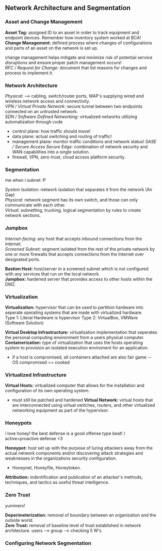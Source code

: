 ## Network Architecture and Segmentation ##
### Asset and Change Management ###
__Asset Tag:__ assigned ID to an asset in order to track equipment and endpoint devices. Remember how inventory system worked at BCA! <br>
__Change Management:__ defined process where changes of configurations and parts of an asset on the network is set up. <br>

change management helps mitigate and minimize risk of potential service disruptions and ensure proper patch management occurs! <br>
_RFC / Request for Change:_ document that list reasons for changes and process to implement it. <br>

### Network Architecture ###
_Physical:_ --> cabling, switch/router ports, WAP's supplying wired and wireless network access and connectivity. <br>
_VPN / Virtual Private Network:_ secure tunnel between two endpoints connected on an untrusted network. <br>
_SDN / Software Defined Networking:_ virtualized networks utilizing automatization through code <br>
- control plane: how traffic should move!
- data plane: actual switching and routing of traffic!
- management plane: monitor traffic conditions and network status!
_SASE / Secure Access Secure Edge:_ combination of network security and WAN capabilities into a single solution. <br>
- firewall, VPN, zero-trust, cloud access platform security.

### Segmentation ###
me when i subnet :P

_System Isolation:_ network isolation that separates it from the network (Air Gap)<br>
_Physical:_ network segment has its own switch, and those can only communicate with each other. <br>
_Virtual:_ subnetting, trucking, logical segmentation by rules to create network sections. <br>


### Jumpbox ###
_Internet-facing:_ any host that accepts inbound connections from the internet. <br>
_Screened Subnet:_ segment isolated from the rest of the private network by one or more firewalls that accepts connections from the Internet over designated ports. <br>

__Bastion Host:__ host/server in a screened subnet which is not configured with any services that run on the local network. <br>
__Jumpbox:__ hardened server that provides access to other hosts within the DMZ. <br>

### Virtualization ###
__Virtualization:__ hypervisor that can be used to partition hardware into seperate operating systems that are made with virtualized hardware. <br>
Type 1: Literal Hardware is hypervisor      Type 2: VirtualBox, VMWare (Software Solution) <br>

__Virtual Desktop Infrastructure:__ virtualization implementation that seperates the personal computing environment from a users physical computer. <br>
__Containerization:__ type of virtualization that uses the hosts operating system to provision an isolated execution enviroment for an application. <br>
- if a host is compromised, all containers attached are also fair game -- OS compromised == cooked

### Virtualized Infrastructure ###
__Virtual Hosts:__ virtualized computer that allows for the installation and configuration of its own operating system. <br>
- must still be patched and hardened
__Virtual Network:__ virtual hosts that are interconnected using virtual switches, routers, and other virtualized networking equipment as part of the hypervisor. <br>

### Honeypots ###
i love honey! the best defense is a good offense type beat! / active+proactive defense <3 <br>

__Honeypot:__ host set up with the purpose of luring attackers away from the actual network components and/or discovering attack strategies and weaknesses in the organizations security configuration. <br>
- Honeynet, Honeyfile, Honeytoken.

__Attribution:__ indentification and publication of an attacker's methods, techniques, and tactics as useful threat intelligence. <br>

### Zero Trust ###
yummers! <br>

__Deperimeterization:__ removal of boundary between an organization and the outside world. <br>
__Zero Trust:__ removal of baseline level of trust established in network architecture. users --> group --> checking 5 W's <br>

### Configuring Network Segmentation ###
